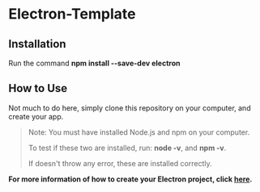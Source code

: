 # Electron-Template

## Installation

Run the command **npm install --save-dev electron**

## How to Use

Not much to do here, simply clone this repository on your computer, and create your app.

> Note: You must have installed Node.js and npm on your computer.
>
> To test if these two are installed, run:
> **node -v**, and **npm -v**.
>
> If doesn't throw any error, these are installed correctly.

**For more information of how to create your Electron project, click [here](https://www.electronjs.org/docs/tutorial/quick-start).**

